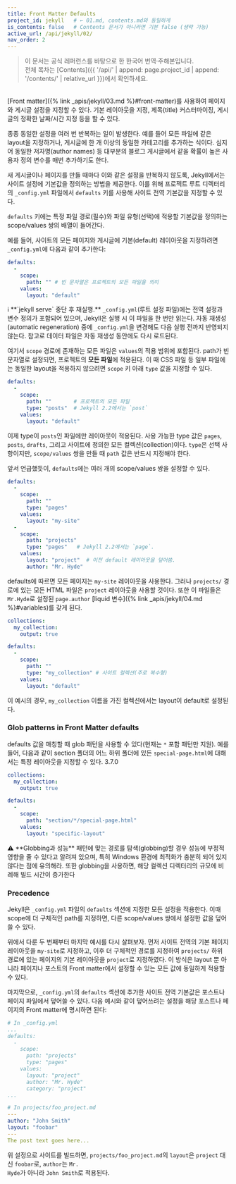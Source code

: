 ```yaml
---
title: Front Matter Defaults
project_id: jekyll   # ← 01.md, contents.md와 동일하게
is_contents: false   # Contents 문서가 아니라면 기본 false (생략 가능)
active_url: /api/jekyll/02/
nav_order: 2  
---
```


> 이 문서는 공식 레퍼런스를 바탕으로 한 한국어 번역·주해본입니다.  
> 전체 목차는 [Contents]({{ '/api/' | append: page.project_id | append: '/contents/' | relative_url }})에서 확인하세요.

<br>
[Front matter]({% link _apis/jekyll/03.md %}#front-matter)를 사용하여 페이지와 게시글 설정을 지정할 수 있다. 기본 레이아웃을 지정, 제목(title) 커스터마이징, 게시글의 정확한 날짜/시간 지정 등을 할 수 있다.

종종 동일한 설정을 여러 번 반복하는 일이 발생한다. 예를 들어 모든 파일에 같은 layout을 지정하거나, 게시글에 한 개 이상의 동일한 카테고리를 추가하는 식이다. 심지어 동일한 저자명(author names) 등 대부분의 블로그 게시글에서 같을 확률이 높은 사용자 정의 변수를 매번 추가하기도 한다.

새 게시글이나 페이지를 만들 때마다 이와 같은 설정을 반복하지 않도록, Jekyll에서는 사이트 설정에 기본값을 정의하는 방법을 제공한다. 이를 위해 프로젝트 루트 디렉터리의 <code class="code-inline">_config.yml</code> 파일에서 <code class="code-inline">defaults</code> 키를 사용해 사이트 전역 기본값을 지정할 수 있다.

<code class="code-inline">defaults</code> 키에는 특정 파일 경로(필수)와 파일 유형(선택)에 적용할 기본값을 정의하는 scope/values 쌍의 배열이 들어간다.

예를 들어, 사이트의 모든 페이지와 게시글에 기본(default) 레이아웃을 지정하려면 <code class="code-inline">_config.yml</code>에 다음과 같이  추가한다:

```yaml
defaults:
  -
    scope:
      path: "" # 빈 문자열은 프로젝트의 모든 파일을 의미
    values:
      layout: "default"
```

<div class="blue-caution">
ℹ️ **`jekyll serve` 중단 후 재실행.**
<code class="code-inline">_config.yml</code>(루트 설정 파일)에는 전역 설정과 변수 정의가 포함되어 있으며, Jekyll은 실행 시 이 파일을 한 번만 읽는다. 자동 재생성(automatic regeneration) 중에 <code class="code-inline">_config.yml</code>을 변경해도 다음 실행 전까지 반영되지 않는다.
참고로 데이터 파일은 자동 재생성 동안에도 다시 로드된다.
</div>

여기서 <code class="code-inline">scope</code> 경로에 존재하는 모든 파일은 <code class="code-inline">values</code>의 적용 범위에 포함된다. path가 빈 문자열로 설정되면, 프로젝트의 **모든 파일**에 적용된다. 이 때 CSS 파일 등 일부 파일에는 동일한 layout을 적용하지 않으려면 <code class="code-inline">scope</code> 키 아래 <code class="code-inline">type</code> 값을 지정할 수 있다.

```yaml
defaults:
  -
    scope:
      path: ""       # 프로젝트의 모든 파일
      type: "posts"  # Jekyll 2.2에서는 `post`
    values:
      layout: "default"
```

이제 type이 <code class="code-inline">posts</code>인 파일에만 레이아웃이 적용된다. 사용 가능한 type 값은 <code class="code-inline">pages</code>, <code class="code-inline">posts</code>, <code class="code-inline">drafts</code>, 그리고 사이트에 정의한 모든 컬렉션(collection)이다. <code class="code-inline">type</code>은 선택 사항이지만, <code class="code-inline">scope/values</code> 쌍을 만들 때 <code class="code-inline">path</code> 값은 반드시 지정해야 한다.

앞서 언급했듯이, <code class="code-inline">defaults</code>에는 여러 개의 scope/values 쌍을 설정할 수 있다.

```yaml
defaults:
  -
    scope:
      path: ""
      type: "pages"
    values:
      layout: "my-site"
  -
    scope:
      path: "projects"
      type: "pages"   # Jekyll 2.2에서는 `page`.
    values:
      layout: "project"  # 이전 default 레이아웃을 덮어씀.
      author: "Mr. Hyde"
```

defaults에 따르면 모든 페이지는 <code class="code-inline">my-site</code> 레이아웃을 사용한다. 그러나 <code class="code-inline">projects/</code> 경로에 있는 모든 HTML 파일은 <code class="code-inline">project</code> 레이아웃을 사용할 것이다. 또한 이 파일들은 <code class="code-inline">Mr.Hyde</code>로 설정된 <code class="code-inline">page.author</code> [liquid 변수]({% link _apis/jekyll/04.md %}#variables)를 갖게 된다.

```yaml
collections:
  my_collection:
    output: true

defaults:
  -
    scope:
      path: ""
      type: "my_collection" # 사이트 컬렉션(주로 복수형)
    values:
      layout: "default"
```

이 예시의 경우, <code class="code-inline">my_collection</code> 이름을 가진 컬렉션에서는 layout이 default로 설정된다.

### Glob patterns in Front Matter defaults
defaults 값을 매칭할 때 glob 패턴을 사용할 수 있다(현재는 <code class="code-inline">*</code> 포함 패턴만 지원). 예를 들어, 다음과 같이 section 폴더의 어느 하위 폴더에 있든 <code class="code-inline">special-page.html</code>에 대해서는 특정 레이아웃을 지정할 수 있다. <span class="ver-badge">3.7.0</span>

```yaml
collections:
  my_collection:
    output: true

defaults:
  - 
    scope:
      path: "section/*/special-page.html"
    values:
      layout: "specific-layout"
```

<div class="red-caution">
⚠️ **Globbing과 성능**
패턴에 맞는 경로를 탐색(globbing)할 경우 성능에 부정적 영향을 줄 수 있다고 알려져 있으며, 특히 Windows 환경에 최적화가 충분히 되어 있지 않다는 점에 유의해라. 또한 globbing을 사용하면, 해당 컬렉션 디렉터리의 규모에 비례해 빌드 시간이 증가한다
</div>

### Precedence
Jekyll은 <code class="code-inline">_config.yml</code> 파일의 <code class="code-inline">defaults</code> 섹션에 지정한 모든 설정을 적용한다. 이때 scope에 더 구체적인 path를 지정하면, 다른 scope/values 쌍에서 설정한 값을 덮어쓸 수 있다.

위에서 다룬 두 번째부터 마지막 예시를 다시 살펴보자. 먼저 사이트 전역의 기본 페이지 레이아웃을 <code class="code-inline">my-site</code>로 지정하고, 이후 더 구체적인 경로를 지정하여 <code class="code-inline">projects/</code> 하위 경로에 있는 페이지의 기본 레이아웃을 <code class="code-inline">project</code>로 지정하였다. 이 방식은 layout 뿐 아니라 페이지나 포스트의 Front matter에서 설정할 수 있는 모든 값에 동일하게 적용할 수 있다.

마지막으로, <code class="code-inline">_config.yml</code>의 <code class="code-inline">defaults</code> 섹션에 추가한 사이트 전역 기본값은 포스트나 페이지 파일에서 덮어쓸 수 있다. 다음 예시와 같이 덮어쓰려는 설정을 해당 포스트나 페이지의 Front matter에 명시하면 된다:

```yaml
# In _config.yml
...
defaults:
  -
    scope:
      path: "projects"
      type: "pages"
    values:
      layout: "project"
      author: "Mr. Hyde"
      category: "project"
...
```

```yaml
# In projects/foo_project.md
---
author: "John Smith"
layout: "foobar"
---
The post text goes here...
```

위 설정으로 사이트를 빌드하면, <code class="code-inline">projects/foo_project.md</code>의 <code class="code-inline">layout</code>은 <code class="code-inline">project</code> 대신 <code class="code-inline">foobar</code>로, <code class="code-inline">author</code>는 <code class="code-inline">Mr. Hyde</code>가 아니라 <code class="code-inline">John Smith</code>로 적용된다.
